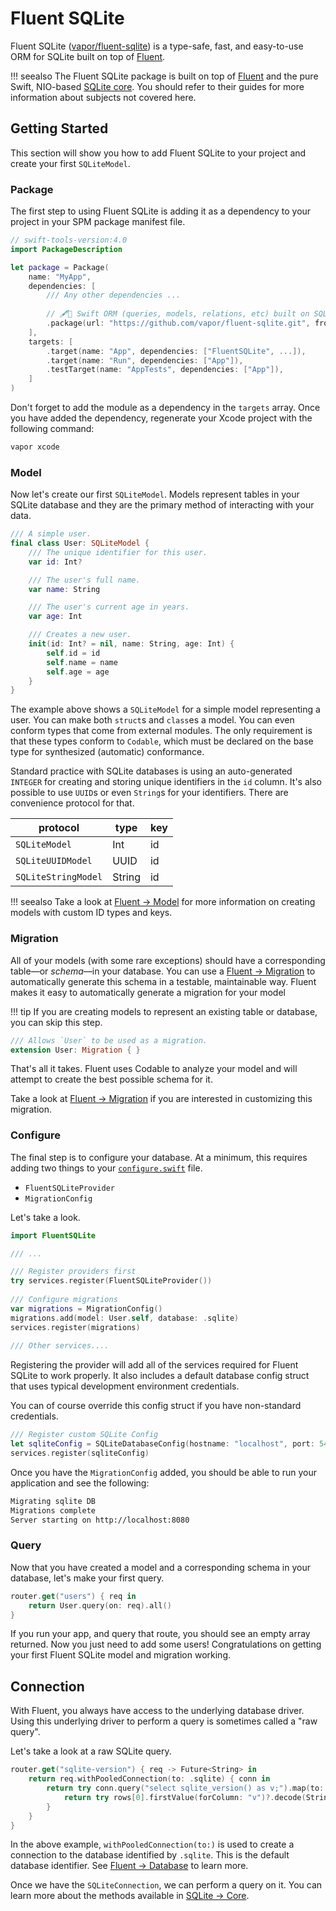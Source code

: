 # Fluent SQLite

Fluent SQLite ([vapor/fluent-sqlite](https://github.com/vapor/fluent-sqlite)) is a type-safe, fast, and easy-to-use ORM for SQLite built on top of [Fluent](../fluent/getting-started.md).

!!! seealso
    The Fluent SQLite package is built on top of [Fluent](../fluent/getting-started.md) and the pure Swift, NIO-based [SQLite core](core.md). You should refer to their guides for more information about subjects not covered here.

## Getting Started

This section will show you how to add Fluent SQLite to your project and create your first `SQLiteModel`.

### Package

The first step to using Fluent SQLite is adding it as a dependency to your project in your SPM package manifest file.

```swift
// swift-tools-version:4.0
import PackageDescription

let package = Package(
    name: "MyApp",
    dependencies: [
        /// Any other dependencies ...
        
        // 🖋🐬 Swift ORM (queries, models, relations, etc) built on SQLite.
        .package(url: "https://github.com/vapor/fluent-sqlite.git", from: "3.0.0-rc"),
    ],
    targets: [
        .target(name: "App", dependencies: ["FluentSQLite", ...]),
        .target(name: "Run", dependencies: ["App"]),
        .testTarget(name: "AppTests", dependencies: ["App"]),
    ]
)
```

Don't forget to add the module as a dependency in the `targets` array. Once you have added the dependency, regenerate your Xcode project with the following command:

```sh
vapor xcode
```

### Model

Now let's create our first `SQLiteModel`. Models represent tables in your SQLite database and they are the primary method of interacting with your data. 

```swift
/// A simple user.
final class User: SQLiteModel {
    /// The unique identifier for this user.
    var id: Int?

    /// The user's full name.
    var name: String

    /// The user's current age in years.
    var age: Int

    /// Creates a new user.
    init(id: Int? = nil, name: String, age: Int) {
        self.id = id
        self.name = name
        self.age = age
    }
}
```

The example above shows a `SQLiteModel` for a simple model representing a user. You can make both `struct`s and `class`es a model. You can even conform types that come from external modules. The only requirement is that these types conform to `Codable`, which must be declared on the base type for synthesized (automatic) conformance.

Standard practice with SQLite databases is using an auto-generated `INTEGER` for creating and storing unique identifiers in the `id` column. It's also possible to use `UUID`s or even `String`s for your identifiers. There are convenience protocol for that. 

|protocol               |type  |key|
|-----------------------|------|---|
|`SQLiteModel`      |Int   |id |
|`SQLiteUUIDModel`  |UUID  |id |
|`SQLiteStringModel`|String|id |

!!! seealso
    Take a look at [Fluent &rarr; Model](../fluent/models.md) for more information on creating models with custom ID types and keys.
    
### Migration

All of your models (with some rare exceptions) should have a corresponding table&mdash;or _schema_&mdash;in your database. You can use a [Fluent &rarr; Migration](../fluent/migrations.md) to automatically generate this schema in a testable, maintainable way. Fluent makes it easy to automatically generate a migration for your model

!!! tip
    If you are creating models to represent an existing table or database, you can skip this step.
    
```swift
/// Allows `User` to be used as a migration.
extension User: Migration { }
```

That's all it takes. Fluent uses Codable to analyze your model and will attempt to create the best possible schema for it.

Take a look at [Fluent &rarr; Migration](../fluent/migration.md) if you are interested in customizing this migration.

### Configure

The final step is to configure your database. At a minimum, this requires adding two things to your [`configure.swift`](../getting-started/structure.md#configureswift) file.

- `FluentSQLiteProvider`
- `MigrationConfig`

Let's take a look.

```swift
import FluentSQLite

/// ...

/// Register providers first
try services.register(FluentSQLiteProvider())
    
/// Configure migrations
var migrations = MigrationConfig()
migrations.add(model: User.self, database: .sqlite)
services.register(migrations)
    
/// Other services....
```

Registering the provider will add all of the services required for Fluent SQLite to work properly. It also includes a default database config struct that uses typical development environment credentials. 

You can of course override this config struct if you have non-standard credentials.

```swift
/// Register custom SQLite Config
let sqliteConfig = SQLiteDatabaseConfig(hostname: "localhost", port: 5432, username: "vapor")
services.register(sqliteConfig)
```

Once you have the `MigrationConfig` added, you should be able to run your application and see the following:

```sh
Migrating sqlite DB
Migrations complete
Server starting on http://localhost:8080
```

### Query

Now that you have created a model and a corresponding schema in your database, let's make your first query.

```swift
router.get("users") { req in
    return User.query(on: req).all()
}
```

If you run your app, and query that route, you should see an empty array returned. Now you just need to add some users! Congratulations on getting your first Fluent SQLite model and migration working.

## Connection

With Fluent, you always have access to the underlying database driver. Using this underlying driver to perform a query is sometimes called a "raw query".

Let's take a look at a raw SQLite query.

```swift
router.get("sqlite-version") { req -> Future<String> in
    return req.withPooledConnection(to: .sqlite) { conn in
        return try conn.query("select sqlite_version() as v;").map(to: String.self) { rows in
            return try rows[0].firstValue(forColumn: "v")?.decode(String.self) ?? "n/a"
        }
    }
}
```

In the above example, `withPooledConnection(to:)` is used to create a connection to the database identified by `.sqlite`. This is the default database identifier. See [Fluent &rarr; Database](../fluent/database.md#identifier) to learn more.

Once we have the `SQLiteConnection`, we can perform a query on it. You can learn more about the methods available in [SQLite &rarr; Core](core.md).